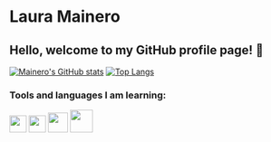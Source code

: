 # Laura Mainero
## Hello, welcome to my GitHub profile page! 👋
[![Mainero's GitHub stats](https://github-readme-stats.vercel.app/api?username=lauramainero&show_icons=true&theme=algolia&bg_color=00000000&hide=prs,contribs)](https://github.com/lauramainero/github-readme-stats) [![Top Langs](https://github-readme-stats.vercel.app/api/top-langs/?username=lauramainero&layout=compact&theme=algolia&bg_color=00000000)](https://github.com/lauramainero/github-readme-stats)

### Tools and languages I am learning:

<img src="https://cdn.jsdelivr.net/gh/devicons/devicon/icons/git/git-original.svg" width="30" height="30"/>  <img src="https://cdn.jsdelivr.net/gh/devicons/devicon/icons/photoshop/photoshop-line.svg" width="30" height="30"/> <img src="https://cdn.jsdelivr.net/gh/devicons/devicon/icons/python/python-original.svg" width="35" height="35"/> <img src="https://cdn.jsdelivr.net/gh/devicons/devicon/icons/latex/latex-original.svg" width="40" height="40"/>
